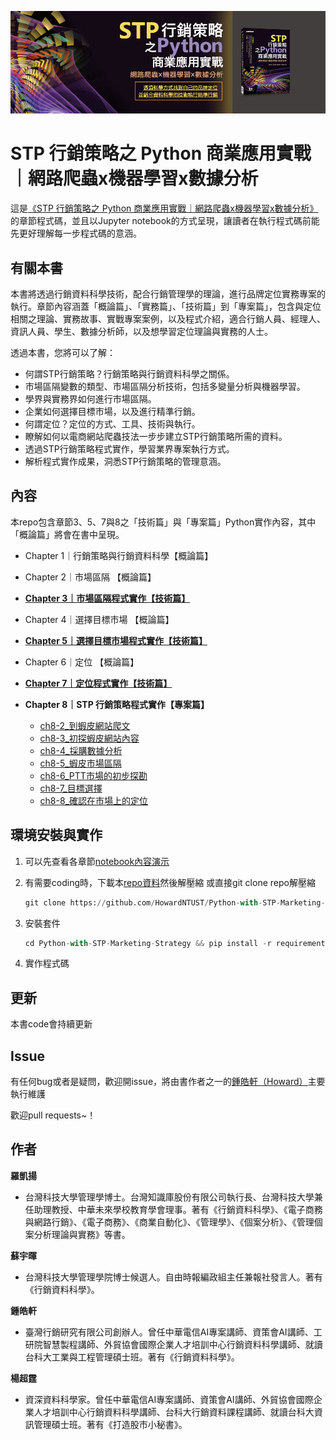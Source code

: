 
![封面](img/stp.jpg)
# STP 行銷策略之 Python 商業應用實戰｜網路爬蟲x機器學習x數據分析
這是[《STP 行銷策略之 Python 商業應用實戰｜網路爬蟲x機器學習x數據分析》](https://www.tenlong.com.tw/products/9789865025878?list_name=b-r7-zh_tw)的章節程式碼，並且以Jupyter notebook的方式呈現，讓讀者在執行程式碼前能先更好理解每一步程式碼的意涵。

## 有關本書
本書將透過行銷資料科學技術，配合行銷管理學的理論，進行品牌定位實務專案的執行。章節內容涵蓋「概論篇」、「實務篇」、「技術篇」到「專案篇」，包含與定位相關之理論、實務故事、實戰專案案例，以及程式介紹，適合行銷人員、經理人、資訊人員、學生、數據分析師，以及想學習定位理論與實務的人士。

透過本書，您將可以了解：
- 何謂STP行銷策略？行銷策略與行銷資料科學之關係。
- 市場區隔變數的類型、市場區隔分析技術，包括多變量分析與機器學習。
- 學界與實務界如何進行市場區隔。
- 企業如何選擇目標市場，以及進行精準行銷。
- 何謂定位？定位的方式、工具、技術與執行。
- 瞭解如何以電商網站爬蟲技法一步步建立STP行銷策略所需的資料。
- 透過STP行銷策略程式實作，學習業界專案執行方式。
- 解析程式實作成果，洞悉STP行銷策略的管理意涵。

## 內容
本repo包含章節3、5、7與8之「技術篇」與「專案篇」Python實作內容，其中「概論篇」將會在書中呈現。
- Chapter 1｜行銷策略與行銷資料科學【概論篇】
- Chapter 2｜市場區隔 【概論篇】
- [**Chapter 3｜市場區隔程式實作【技術篇】**](https://nbviewer.jupyter.org/github/HowardNTUST/competitive-analysis/blob/master/ch3_%E5%B8%82%E5%A0%B4%E5%8D%80%E9%9A%94%E7%A8%8B%E5%BC%8F%E5%AF%A6%E4%BD%9C/01%20-%20RFM%E6%A8%A1%E5%9E%8BPython%E5%AF%A6%E6%88%B0.ipynb)
- Chapter 4｜選擇目標市場 【概論篇】
- [**Chapter 5｜選擇目標市場程式實作【技術篇】**](https://nbviewer.jupyter.org/github/HowardNTUST/competitive-analysis/blob/master/Ch5_%E9%81%B8%E6%93%87%E7%9B%AE%E6%A8%99%E5%B8%82%E5%A0%B4%E7%A8%8B%E5%BC%8F%E5%AF%A6%E4%BD%9C/%E9%81%B8%E6%93%87%E7%9B%AE%E6%A8%99%E5%B8%82%E5%A0%B4%E7%A8%8B%E5%BC%8F%E5%AF%A6%E4%BD%9C.ipynb)
- Chapter 6｜定位 【概論篇】
- [**Chapter 7｜定位程式實作【技術篇】**](https://nbviewer.jupyter.org/github/HowardNTUST/competitive-analysis/blob/master/CH7_%E5%AE%9A%E4%BD%8D%E7%A8%8B%E5%BC%8F%E5%AF%A6%E4%BD%9C/02_ptt_%E6%88%90%E6%9C%AC%E6%95%88%E7%9B%8A%E8%88%87%E6%83%85%E7%B7%92%E8%A9%95%E4%BC%B0%E5%88%86%E6%9E%90.ipynb)

- **Chapter 8｜STP 行銷策略程式實作【專案篇】**
  - [ch8-2_到蝦皮網站爬文](https://bit.ly/35B7NO9)
  - [ch8-3_初探蝦皮網站內容](https://bit.ly/2ZCA6Ii)
  - [ch8-4_採購數據分析](https://bit.ly/2RvCGv2)
  - [ch8-5_蝦皮市場區隔](https://bit.ly/35AWZQf)
  - [ch8-6_PTT市場的初步探勘](https://bit.ly/3iwR5mB)
  - [ch8-7_目標選擇](https://github.com/HowardNTUST/Python-with-STP-Marketing-Strategy/blob/master/ch8-7_%E7%9B%AE%E6%A8%99%E9%81%B8%E6%93%87/%E7%9B%AE%E6%A8%99%E9%81%B8%E6%93%87.ipynb)
  - [ch8-8_確認在市場上的定位](https://bit.ly/2ZB3gr6)

## 環境安裝與實作
1. 可以先查看各章節[notebook內容演示](https://github.com/HowardNTUST/Python-with-STP-Marketing-Strategy#%E5%85%A7%E5%AE%B9)

2. 有需要coding時，下載本[repo資料](https://github.com/HowardNTUST/Python-with-STP-Marketing-Strategy/archive/master.zip)然後解壓縮
  或直接git clone repo解壓縮
   ```python
   git clone https://github.com/HowardNTUST/Python-with-STP-Marketing-Strategy.git
   ```
   
3. 安裝套件
   ```python
   cd Python-with-STP-Marketing-Strategy && pip install -r requirements.txt
   ```
4. 實作程式碼

## 更新
本書code會持續更新

## Issue
有任何bug或者是疑問，歡迎開issue，將由書作者之一的[鍾皓軒（Howard）](https://tmrmds.co/about/)主要執行維護

歡迎pull requests~！


## 作者
**羅凱揚**
- 台灣科技大學管理學博士。台灣知識庫股份有限公司執行長、台灣科技大學兼任助理教授、中華未來學校教育學會理事。著有《行銷資料科學》、《電子商務與網路行銷》、《電子商務》、《商業自動化》、《管理學》、《個案分析》、《管理個案分析理論與實務》等書。

**蘇宇暉**
- 台灣科技大學管理學院博士候選人。自由時報編政組主任兼報社發言人。著有《行銷資料科學》。

**鍾皓軒**
- 臺灣行銷研究有限公司創辦人。曾任中華電信AI專案講師、資策會AI講師、工研院智慧製程講師、外貿協會國際企業人才培訓中心行銷資料科學講師、就讀台科大工業與工程管理碩士班。著有《行銷資料科學》。

**楊超霆**
- 資深資料科學家。曾任中華電信AI專案講師、資策會AI講師、外貿協會國際企業人才培訓中心行銷資料科學講師、台科大行銷資料課程講師、就讀台科大資訊管理碩士班。著有《打造股市小秘書》。
